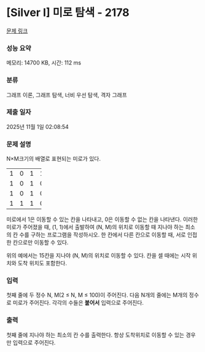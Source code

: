 # [Silver I] 미로 탐색 - 2178 

[문제 링크](https://www.acmicpc.net/problem/2178) 

### 성능 요약

메모리: 14700 KB, 시간: 112 ms

### 분류

그래프 이론, 그래프 탐색, 너비 우선 탐색, 격자 그래프

### 제출 일자

2025년 11월 1일 02:08:54

### 문제 설명

<p style="user-select: auto !important;">N×M크기의 배열로 표현되는 미로가 있다.</p>

<table class="table table-bordered" style="width: 18%; user-select: auto !important;">
	<tbody style="user-select: auto !important;">
		<tr style="user-select: auto !important;">
			<td style="width: 3%; user-select: auto !important;">1</td>
			<td style="width: 3%; user-select: auto !important;">0</td>
			<td style="width: 3%; user-select: auto !important;">1</td>
			<td style="width: 3%; user-select: auto !important;">1</td>
			<td style="width: 3%; user-select: auto !important;">1</td>
			<td style="width: 3%; user-select: auto !important;">1</td>
		</tr>
		<tr style="user-select: auto !important;">
			<td style="user-select: auto !important;">1</td>
			<td style="user-select: auto !important;">0</td>
			<td style="user-select: auto !important;">1</td>
			<td style="user-select: auto !important;">0</td>
			<td style="user-select: auto !important;">1</td>
			<td style="user-select: auto !important;">0</td>
		</tr>
		<tr style="user-select: auto !important;">
			<td style="user-select: auto !important;">1</td>
			<td style="user-select: auto !important;">0</td>
			<td style="user-select: auto !important;">1</td>
			<td style="user-select: auto !important;">0</td>
			<td style="user-select: auto !important;">1</td>
			<td style="user-select: auto !important;">1</td>
		</tr>
		<tr style="user-select: auto !important;">
			<td style="user-select: auto !important;">1</td>
			<td style="user-select: auto !important;">1</td>
			<td style="user-select: auto !important;">1</td>
			<td style="user-select: auto !important;">0</td>
			<td style="user-select: auto !important;">1</td>
			<td style="user-select: auto !important;">1</td>
		</tr>
	</tbody>
</table>

<p style="user-select: auto !important;">미로에서 1은 이동할 수 있는 칸을 나타내고, 0은 이동할 수 없는 칸을 나타낸다. 이러한 미로가 주어졌을 때, (1, 1)에서 출발하여 (N, M)의 위치로 이동할 때 지나야 하는 최소의 칸 수를 구하는 프로그램을 작성하시오. 한 칸에서 다른 칸으로 이동할 때, 서로 인접한 칸으로만 이동할 수 있다.</p>

<p style="user-select: auto !important;">위의 예에서는 15칸을 지나야 (N, M)의 위치로 이동할 수 있다. 칸을 셀 때에는 시작 위치와 도착 위치도 포함한다.</p>

### 입력 

 <p style="user-select: auto !important;">첫째 줄에 두 정수 N, M(2 ≤ N, M ≤ 100)이 주어진다. 다음 N개의 줄에는 M개의 정수로 미로가 주어진다. 각각의 수들은 <strong style="user-select: auto !important;">붙어서</strong> 입력으로 주어진다.</p>

### 출력 

 <p style="user-select: auto !important;">첫째 줄에 지나야 하는 최소의 칸 수를 출력한다. 항상 도착위치로 이동할 수 있는 경우만 입력으로 주어진다.</p>

